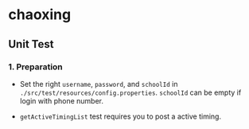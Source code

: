 # chaoxing

## Unit Test

### 1. Preparation

- Set the right `username`, `password`, and `schoolId` in `./src/test/resources/config.properties`. `schoolId` can be empty if login with phone number.

- `getActiveTimingList` test requires you to post a active timing.